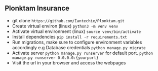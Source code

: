 ## Plonktam Insurance

- git clone `https://github.com/Iantechie/Plonktam.git`
- Create virtual environ (linux) `python3 -m venv venv`
- Activate virtual environment (linux) `source venv/bin/activate`
- Install dependencies `pip install -r requirements.txt`
- Run migrations, make sure to configure environment variables accordingly e.g Database credentials `python manage.py migrate`
- Activate server `python manage.py runserver` for default port. `python manage.py runserver 0.0.0.0:{yourport}`
- Visit the url in your browser and access the webpages
